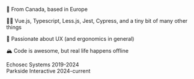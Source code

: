 📍 From Canada, based in Europe

👨‍💻 Vue.js, Typescript, Less.js, Jest, Cypress, and a tiny bit of many other things

🔑 Passionate about UX (and ergonomics in general)

🏔 Code is awesome, but real life happens offline

Echosec Systems 2019-2024 <br>
Parkside Interactive 2024-current
